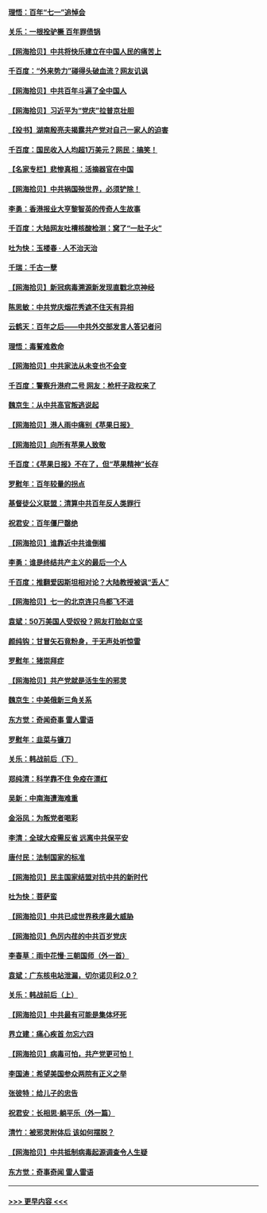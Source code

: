 #### [理悟：百年“七一”追悼会](../pages/nsc993/n13066106.md?t=07041501) 
#### [关乐：一根拴驴橛 百年罪债锅](../pages/nsc993/n13066089.md?t=07041501) 
#### [【网海拾贝】中共将快乐建立在中国人民的痛苦上](../pages/nsc993/n13064939.md?t=07041501) 
#### [千百度：“外来势力”碰得头破血流？网友讥讽](../pages/nsc993/n13064878.md?t=07041501) 
#### [【网海拾贝】中共百年斗遍了全中国人](../pages/nsc993/n13060020.md?t=07041501) 
#### [【网海拾贝】习近平为“党庆”拉普京壮胆](../pages/nsc993/n13057781.md?t=07041501) 
#### [【投书】湖南殷亮夫揭露共产党对自己一家人的迫害](../pages/nsc993/n13057744.md?t=07041501) 
#### [千百度：国民收入人均超1万美元？网民：搞笑！](../pages/nsc993/n13057692.md?t=07041501) 
#### [【名家专栏】悲惨真相：活摘器官在中国](../pages/nsc993/n13056611.md?t=07041501) 
#### [【网海拾贝】中共祸国殃世界，必须铲除！](../pages/nsc993/n13056011.md?t=07041501) 
#### [李勇：香港报业大亨黎智英的传奇人生故事](../pages/nsc993/n13055258.md?t=07041501) 
#### [千百度：大陆网友吐槽核酸检测：窝了“一肚子火”](../pages/nsc993/n13055194.md?t=07041501) 
#### [吐为快：玉楼春 · 人不治天治](../pages/nsc993/n13054028.md?t=07041501) 
#### [千瑞：千古一孽](../pages/nsc993/n13054016.md?t=07041501) 
#### [【网海拾贝】新冠病毒溯源新发现直戳北京神经](../pages/nsc993/n13052425.md?t=07041501) 
#### [陈思敏：中共党庆烟花秀遮不住天有异相](../pages/nsc993/n13052020.md?t=07041501) 
#### [云鹤天：百年之后——中共外交部发言人答记者问](../pages/nsc993/n13051604.md?t=07041501) 
#### [理悟：毒誓难救命](../pages/nsc993/n13051601.md?t=07041501) 
#### [【网海拾贝】中共家法从未变也不会变](../pages/nsc993/n13050366.md?t=07041501) 
#### [千百度：警察升港府二号 网友：枪杆子政权来了](../pages/nsc993/n13050261.md?t=07041501) 
#### [魏京生：从中共高官叛逃说起](../pages/nsc993/n13048997.md?t=07041501) 
#### [【网海拾贝】港人雨中痛别《苹果日报》](../pages/nsc993/n13048941.md?t=07041501) 
#### [【网海拾贝】向所有苹果人致敬](../pages/nsc993/n13046795.md?t=07041501) 
#### [千百度：《苹果日报》不在了，但“苹果精神”长存](../pages/nsc993/n13046703.md?t=07041501) 
#### [罗慰年：百年较量的拐点](../pages/nsc993/n13046542.md?t=07041501) 
#### [基督徒公义联盟：清算中共百年反人类罪行](../pages/nsc993/n13046499.md?t=07041501) 
#### [祝君安：百年僵尸罄绝](../pages/nsc993/n13045595.md?t=07041501) 
#### [【网海拾贝】谁靠近中共谁倒楣](../pages/nsc993/n13044667.md?t=07041501) 
#### [李勇：谁是终结共产主义的最后一个人](../pages/nsc993/n13044397.md?t=07041501) 
#### [千百度：推翻爱因斯坦相对论？大陆教授被讽“丢人”](../pages/nsc993/n13043908.md?t=07041501) 
#### [【网海拾贝】七一的北京连只鸟都飞不进](../pages/nsc993/n13041377.md?t=07041501) 
#### [袁斌：50万美国人受奴役？网友打脸赵立坚](../pages/nsc993/n13041330.md?t=07041501) 
#### [颜纯钩：甘冒矢石竟粉身，于无声处听惊雷](../pages/nsc993/n13041140.md?t=07041501) 
#### [罗慰年：猪崇拜症](../pages/nsc993/n13041071.md?t=07041501) 
#### [【网海拾贝】共产党就是活生生的邪灵](../pages/nsc993/n13036627.md?t=07041501) 
#### [魏京生：中美俄新三角关系](../pages/nsc993/n13035986.md?t=07041501) 
#### [东方觉：奇闻奇事 雷人雷语](../pages/nsc993/n13035878.md?t=07041501) 
#### [罗慰年：韭菜与镰刀](../pages/nsc993/n13034374.md?t=07041501) 
#### [关乐：韩战前后（下）](../pages/nsc993/n13034113.md?t=07041501) 
#### [郑纯清：科学靠不住 免疫在漂红](../pages/nsc993/n13034093.md?t=07041501) 
#### [吴新：中南海遭海难重](../pages/nsc993/n13034084.md?t=07041501) 
#### [金浴凤：为叛党者喝彩](../pages/nsc993/n13034058.md?t=07041501) 
#### [李清：全球大疫需反省 远离中共保平安](../pages/nsc993/n13033784.md?t=07041501) 
#### [唐付民：法制国家的标准](../pages/nsc993/n13032944.md?t=07041501) 
#### [【网海拾贝】民主国家结盟对抗中共的新时代](../pages/nsc993/n13031717.md?t=07041501) 
#### [吐为快：菩萨蛮](../pages/nsc993/n13030033.md?t=07041501) 
#### [【网海拾贝】中共已成世界秩序最大威胁](../pages/nsc993/n13028138.md?t=07041501) 
#### [【网海拾贝】色厉内荏的中共百岁党庆](../pages/nsc993/n13025582.md?t=07041501) 
#### [李春草：雨中花慢‧三朝国师（外一首）](../pages/nsc993/n13025567.md?t=07041501) 
#### [袁斌：广东核电站泄漏，切尔诺贝利2.0？](../pages/nsc993/n13025475.md?t=07041501) 
#### [关乐：韩战前后（上）](../pages/nsc993/n13025387.md?t=07041501) 
#### [【网海拾贝】中共最有可能是集体坏死](../pages/nsc993/n13023101.md?t=07041501) 
#### [界立建：痛心疾首 勿忘六四](../pages/nsc993/n13022339.md?t=07041501) 
#### [【网海拾贝】病毒可怕，共产党更可怕！](../pages/nsc993/n13020728.md?t=07041501) 
#### [李国涛：希望美国参众两院有正义之举](../pages/nsc993/n13020674.md?t=07041501) 
#### [张彼特：给儿子的忠告](../pages/nsc993/n13018934.md?t=07041501) 
#### [祝君安：长相思‧躺平乐（外一篇）](../pages/nsc993/n13018923.md?t=07041501) 
#### [清竹：被邪灵附体后 该如何摆脱？](../pages/nsc993/n13018877.md?t=07041501) 
#### [【网海拾贝】中共抵制病毒起源调查令人生疑](../pages/nsc993/n13017785.md?t=07041501) 
#### [东方觉：奇事奇闻 雷人雷语](../pages/nsc993/n13017577.md?t=07041501) 

----
#### [ >>> 更早内容 <<< ](../indexes/nsc993-earlier.md)
